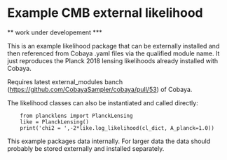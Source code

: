 # Example CMB external likelihood

** work under developement ***

This is an example likelihood package that can be externally installed and then referenced from Cobaya .yaml files 
via the qualified module name. It just reproduces the Planck 2018 lensing likelihoods already installed with Cobaya.

Requires latest external_modules banch (https://github.com/CobayaSampler/cobaya/pull/53) of Cobaya.

The likelihood classes can also be instantiated and called directly:

        from plancklens import PlanckLensing
        like = PlanckLensing()
        print('chi2 = ',-2*like.log_likelihood(cl_dict, A_planck=1.0))

This example packages data internally. For larger data the data should probably be stored externally and installed separately.

